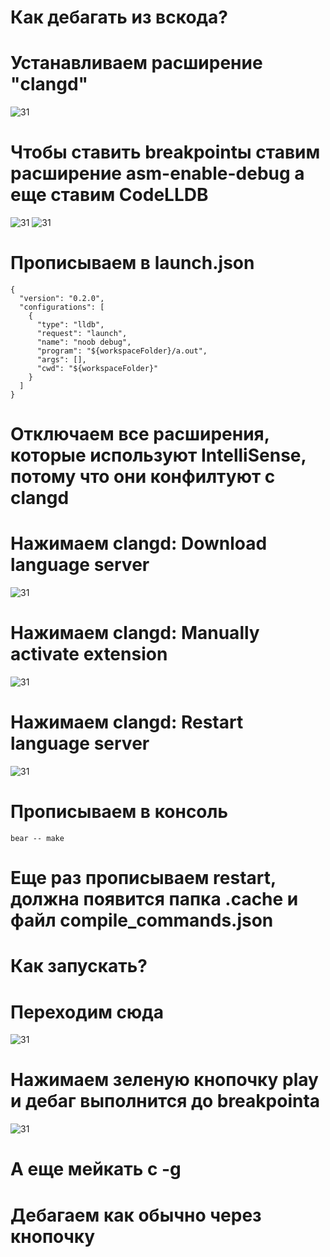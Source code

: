 # Как дебагать из вскода?
# Устанавливаем расширение "clangd"
![31](/images/31.png)
# Чтобы ставить breakpointы ставим расширение asm-enable-debug а еще ставим CodeLLDB
![31](/images/35.png)
![31](/images/36.png)
# Прописываем в launch.json 
```
{
  "version": "0.2.0",
  "configurations": [
    {
      "type": "lldb",
      "request": "launch",
      "name": "noob debug",
      "program": "${workspaceFolder}/a.out",
      "args": [],
      "cwd": "${workspaceFolder}"
    }
  ]
}
```
# Отключаем все расширения, которые используют IntelliSense, потому что они конфилтуют с clangd
# Нажимаем clangd: Download language server
![31](/images/32.png)
# Нажимаем clangd: Manually activate extension
![31](/images/33.png)
# Нажимаем clangd: Restart language server
![31](/images/34.png)
# Прописываем в консоль
`bear -- make`
# Еще раз прописываем restart, должна появится папка .cache и файл compile_commands.json

# Как запускать?
# Переходим сюда
![31](/images/38.png)
# Нажимаем зеленую кнопочку play и дебаг выполнится до breakpointа
![31](/images/39.png)
# А еще мейкать с -g
# Дебагаем как обычно через кнопочку